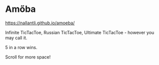 # Amőba

https://nallantli.github.io/amoeba/

Infinite TicTacToe, Russian TicTacToe, Ultimate TicTacToe - however you may call it.

5 in a row wins.

Scroll for more space!